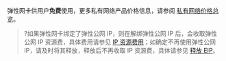 弹性网卡供用户**免费**使用，更多私有网络产品价格信息，请参阅 [私有网络价格总览](https://cloud.tencent.com/doc/product/215/3079)。
>?如果弹性网卡绑定了弹性公网 IP，则在解绑弹性公网 IP 后，会收取弹性公网 IP 资源费，具体费用请参见 [IP 资源费用](https://cloud.tencent.com/document/product/1199/51694)；如确定不再使用弹性公网 IP，请及时将其释放，释放后不再收取 IP 资源费，具体请参见 [释放 EIP](https://cloud.tencent.com/document/product/1199/41704)。
>

